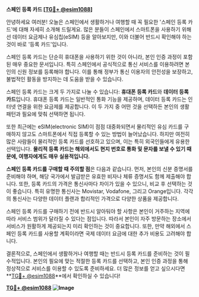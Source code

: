 **스페인 등록 카드 [[TG💪+ @esim1088](https://t.me/s/esim1088)]**

안녕하세요 여러분! 오늘은 스페인에서 생활하거나 여행할 때 꼭 필요한 '스페인 등록 카드'에 대해 자세히 소개해 드릴게요. 많은 분들이 스페인에서 스마트폰을 사용하기 위해선 데이터 요금제나 유심칩(eSIM) 등을 알아보지만, 이와 더불어 반드시 확인해야 하는 것이 바로 '등록 카드'입니다.

스페인 등록 카드는 단순히 휴대폰을 사용하기 위한 것이 아니라, 본인 인증 과정이 포함된 매우 중요한 문서입니다. 특히 스페인에서 공식적으로 통신 서비스를 이용하려면 본인의 신원 정보를 등록해야 합니다. 이를 통해 정부가 통신 이용자의 안전성을 보장하고, 불법적인 활동을 방지하는 데 도움을 받을 수 있습니다. 

스페인 등록 카드는 크게 두 가지로 나눌 수 있습니다: **휴대폰 등록 카드**와 **데이터 등록 카드**입니다. 휴대폰 등록 카드는 일반적인 통화 기능을 제공하며, 데이터 등록 카드는 인터넷 연결을 위한 요금제를 제공합니다. 이 두 가지 중 어떤 것을 선택하든 본인의 생활 패턴과 필요에 맞춰 선택하면 됩니다.

또한 최근에는 eSIM(electronic SIM)이 점점 대중화되면서 물리적인 유심 카드를 구매하지 않고도 스마트폰에서 직접 등록할 수 있는 방법이 늘어났습니다. 하지만 여전히 많은 사람들이 물리적인 등록 카드를 선호하고 있으며, 이는 특히 외국인들에게 유용한 선택입니다. **물리적 등록 카드는 해외에서도 현지 번호로 통화 및 문자를 보낼 수 있기 때문에, 여행자에게도 매우 실용적입니다.**

**스페인 등록 카드를 구매할 때 주의할 점**은 다음과 같습니다. 먼저, 본인의 신분 증명서를 준비해야 하며, 해당 국가에서 발급받은 유효한 비자나 체류 증명서도 함께 제출해야 합니다. 또한, 등록 카드의 가격은 통신사마다 차이가 있을 수 있으니, 비교 후 선택하는 것이 좋습니다. 특히 유명한 통신사는 Movistar, Vodafone, 그리고 Orange입니다. 각각의 통신사는 다양한 데이터 플랜과 합리적인 가격으로 다양한 상품을 제공합니다.

스페인 등록 카드를 구매하기 전에 반드시 알아둬야 할 사항은 본인이 거주하는 지역에 따라 서비스 범위가 달라질 수 있다는 점입니다. 따라서 본인이 자주 방문하는 장소에서 서비스가 원활하게 제공되는지 미리 확인하는 것이 중요합니다. 또한, 만약 해외에서 스페인 등록 카드를 사용할 계획이라면 국제 데이터 요금에 대한 추가 비용도 고려해야 합니다.

결론적으로, 스페인에서 생활하거나 여행할 때는 반드시 등록 카드를 준비하는 것이 필수적입니다. 본인의 필요에 맞는 적절한 등록 카드를 선택하고, 본인 인증 과정을 통해 정상적으로 서비스를 이용할 수 있도록 준비하세요. 더 많은 정보를 얻고 싶으시다면 **[TG💪+ @esim1088](https://t.me/s/esim1088)**에서 확인하실 수 있습니다!

**[TG💪+ @esim1088](https://t.me/s/esim1088) ![Image](https://i.postimg.cc/Y0z9fWf4/image.png)**